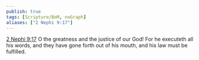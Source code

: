 ```yaml
---
publish: true
tags: [Scripture/BoM, noGraph]
aliases: ["2 Nephi 9:17"]
---
```

[2 Nephi 9:17](https://churchofjesuschrist.org/study/scriptures/bofm/2-ne/9?lang=eng&id=p17#p17) O the greatness and the justice of our God! For he executeth all his words, and they have gone forth out of his mouth, and his law must be fulfilled.
